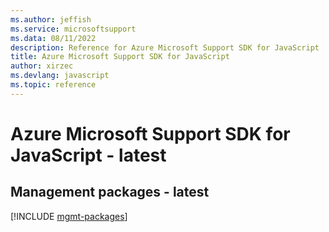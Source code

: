 ```yaml
---
ms.author: jeffish
ms.service: microsoftsupport
ms.data: 08/11/2022
description: Reference for Azure Microsoft Support SDK for JavaScript
title: Azure Microsoft Support SDK for JavaScript
author: xirzec
ms.devlang: javascript
ms.topic: reference
---
```

# Azure Microsoft Support SDK for JavaScript - latest

## Management packages - latest
[!INCLUDE [mgmt-packages](microsoft-support-mgmt-index.md)]